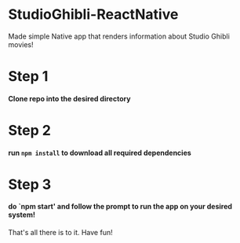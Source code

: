 # StudioGhibli-ReactNative

Made simple Native app that renders information about Studio Ghibli movies!

# Step 1
#### Clone repo into the desired directory 

# Step 2
#### run `npm install` to download all required dependencies 

# Step 3
#### do `npm start' and follow the prompt to run the app on your desired system!

That's all there is to it. Have fun!
